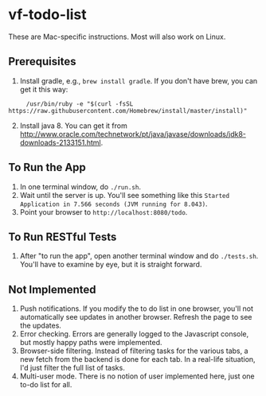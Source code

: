 # vf-todo-list

These are Mac-specific instructions.  Most will also work on Linux.

## Prerequisites

1. Install gradle, e.g., `brew install gradle`.  If you don't have brew, you can get it this way:
```
     /usr/bin/ruby -e "$(curl -fsSL https://raw.githubusercontent.com/Homebrew/install/master/install)"
```

2. Install java 8.  You can get it from http://www.oracle.com/technetwork/pt/java/javase/downloads/jdk8-downloads-2133151.html.

## To Run the App

1. In one terminal window, do `./run.sh`.
2. Wait until the server is up. You'll see something like this `Started Application in 7.566 seconds (JVM running for 8.043)`.
3. Point your browser to `http://localhost:8080/todo`.

## To Run RESTful Tests

1. After "to run the app", open another terminal window and do `./tests.sh`.  You'll have to examine by eye, but it is straight forward.


## Not Implemented

1. Push notifications.  If you modify the to do list in one browser, you'll not automatically see updates in another browser.  Refresh the page to see the updates.
2. Error checking.  Errors are generally logged to the Javascript console, but mostly happy paths were implemented.
3. Browser-side filtering.  Instead of filtering tasks for the various tabs, a new fetch from the backend is done for each tab.  In a real-life situation, I'd just filter the full list of tasks.
4. Multi-user mode.  There is no notion of user implemented here, just one to-do list for all.

